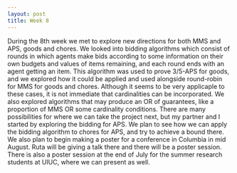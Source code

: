 ```yaml
---
layout: post
title: Week 8
---
```


During the 8th week we met to explore new directions for both MMS and APS, goods and chores. We looked into bidding algorithms which consist of rounds in which agents make bids according to some information on their own budgets and values of items remaining, and each round ends with an agent getting an item. This algorithm was used to prove 3/5-APS for goods, and we explored how it could be applied and used alongside round-robin for MMS for goods and chores. Although it seems to be very applicaple to these cases, it is not immediate that cardinalities can be incorporated. We also explored algorithms that may produce an OR of guarantees, like a proportion of MMS OR some cardinality conditions.
There are many possibilities for where we can take the project next, but my partner and I started by exploring the bidding for APS. We plan to see how we can apply the bidding algorithm to chores for APS, and try to achieve a bound there. We also plan to begin making a poster for a conference in Columbia in mid August. Ruta will be giving a talk there and there will be a poster session. There is also a poster session at the end of July for the summer research students at UIUC, where we can present as well.

